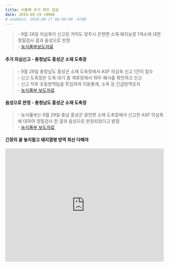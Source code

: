 ```yaml
---
title: 이틀째 추가 확진 없음
date: 2019-09-29 +0900
# enddate: 2019-09-17 00:00:00 -0700
---
```

> \- 9월 28일 의심축이 신고된 겨익도 양주시 은현면 소재 돼지농장 1개소에 대한 정밀검사 결과 음성으로 판정  
> \- [농식품부보도자료](http://www.mafra.go.kr/FMD-AI/2095/subview.do?enc=Zm5jdDF8QEB8JTJGYmJzJTJGRk1ELUFJJTJGMzU0JTJGMzIxNTA2JTJGYXJ0Y2xWaWV3LmRvJTNGYmJzQ2xTZXElM0QlMjZyZ3NFbmRkZVN0ciUzRCUyNmJic09wZW5XcmRTZXElM0QlMjZwYXNzd29yZCUzRCUyNnNyY2hDb2x1bW4lM0QlMjZwYWdlJTNEMSUyNnJnc0JnbmRlU3RyJTNEJTI2cm93JTNEMTAlMjZpc1ZpZXdNaW5lJTNEZmFsc2UlMjZzcmNoV3JkJTNEJTI2)

#### 추가 의심신고 - 충청남도 홍성군 소재 도축장  
> \- 9월 29일 충청남도 홍성군 소재 도축장에서 ASF 의심축 신고 1건이 접수  
> \- 신고 도축장은 도축 대기 중 계류장에서 19두 폐사를 확인하고 신고  
> \- 신고 직후 초동방역팀을 투입하여 이동통제, 소독 등 긴급방역조치    
> \- [농식품부 보도자료](http://www.mafra.go.kr/FMD-AI/2095/subview.do?enc=Zm5jdDF8QEB8JTJGYmJzJTJGRk1ELUFJJTJGMzU0JTJGMzIxNTEwJTJGYXJ0Y2xWaWV3LmRvJTNGYmJzQ2xTZXElM0QlMjZyZ3NFbmRkZVN0ciUzRCUyNmJic09wZW5XcmRTZXElM0QlMjZyZ3NCZ25kZVN0ciUzRCUyNnBhc3N3b3JkJTNEJTI2c3JjaENvbHVtbiUzRCUyNnJvdyUzRDEwJTI2aXNWaWV3TWluZSUzRGZhbHNlJTI2cGFnZSUzRDElMjZzcmNoV3JkJTNEJTI2)

#### 음성으로 판정 - 충청남도 홍성군 소재 도축장  
> \- 농식품부는 9월 29일 충남 홍성군 광천면 소재 도축장에서 신고한 ASF 의심축에 대하여 정밀검사 한 결과 음성으로 판정되었다고 밝힘  
> \- [농식품부 보도자료](http://www.mafra.go.kr/FMD-AI/2095/subview.do?enc=Zm5jdDF8QEB8JTJGYmJzJTJGRk1ELUFJJTJGMzU0JTJGMzIxNTE0JTJGYXJ0Y2xWaWV3LmRvJTNGYmJzQ2xTZXElM0QlMjZpc1ZpZXdNaW5lJTNEZmFsc2UlMjZyZ3NFbmRkZVN0ciUzRCUyNnBhZ2UlM0QxJTI2YmJzT3BlbldyZFNlcSUzRCUyNnJnc0JnbmRlU3RyJTNEJTI2c3JjaFdyZCUzRCUyNnBhc3N3b3JkJTNEJTI2c3JjaENvbHVtbiUzRCUyNnJvdyUzRDEwJTI2)

#### 긴장의 끝 놓지말고 돼지열병 방역 최선 다해야
<iframe width="100%" height="360" src="https://www.youtube.com/embed/p7BrzeOnLOk" frameborder="0" allow="accelerometer; autoplay; encrypted-media; gyroscope; picture-in-picture" allowfullscreen></iframe>

